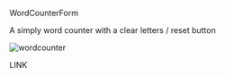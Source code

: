 WordCounterForm

A simply word counter with a clear letters / reset button

![wordcounter](https://user-images.githubusercontent.com/97759504/210400995-2d952068-e08f-4405-8e46-59e0ce6cf21c.png)

LINK 
